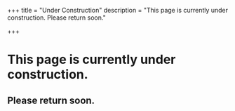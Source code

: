 +++
title = "Under Construction"
description = "This page is currently under construction. Please return soon."

+++

# This page is currently under construction.
## Please return soon.
